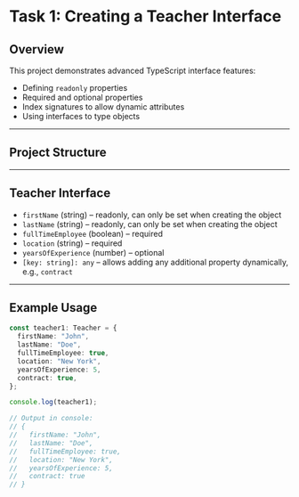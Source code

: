 # Task 1: Creating a Teacher Interface

## Overview

This project demonstrates advanced TypeScript interface features:

- Defining `readonly` properties
- Required and optional properties
- Index signatures to allow dynamic attributes
- Using interfaces to type objects

---

## Project Structure


---

## Teacher Interface

- `firstName` (string) – readonly, can only be set when creating the object
- `lastName` (string) – readonly, can only be set when creating the object
- `fullTimeEmployee` (boolean) – required
- `location` (string) – required
- `yearsOfExperience` (number) – optional
- `[key: string]: any` – allows adding any additional property dynamically, e.g., `contract`

---

## Example Usage

```ts
const teacher1: Teacher = {
  firstName: "John",
  lastName: "Doe",
  fullTimeEmployee: true,
  location: "New York",
  yearsOfExperience: 5,
  contract: true,
};

console.log(teacher1);

// Output in console:
// {
//   firstName: "John",
//   lastName: "Doe",
//   fullTimeEmployee: true,
//   location: "New York",
//   yearsOfExperience: 5,
//   contract: true
// }
